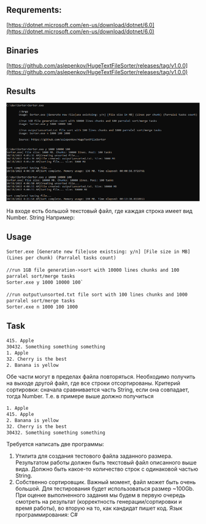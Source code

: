 ## Requrements:

[https://dotnet.microsoft.com/en-us/download/dotnet/6.0](https://dotnet.microsoft.com/en-us/download/dotnet/6.0)

## Binaries

[https://github.com/aslepenkov/HugeTextFileSorter/releases/tag/v1.0.0](https://github.com/aslepenkov/HugeTextFileSorter/releases/tag/v1.0.0)

## Results

![](demo/demo.png?raw=true)

На входе есть большой текстовый файл, где каждая строка имеет вид Number. String
Например:

## Usage

```//Args
Sorter.exe [Generate new file|use existsing: y/n] [File size in MB] (Lines per chunk) (Parralel tasks count)

//run 1GB file generation->sort with 10000 lines chunks and 100 parralel sort/merge tasks
Sorter.exe y 1000 10000 100`

//run output\unsorted.txt file sort with 100 lines chunks and 1000 parralel sort/merge tasks
Sorter.exe n 1000 100 1000
```
## Task

```
415. Apple
30432. Something something something
1. Apple
32. Cherry is the best
2. Banana is yellow
```

Обе части могут в пределах файла повторяться. Необходимо получить на выходе другой файл, где
все строки отсортированы. Критерий сортировки: сначала сравнивается часть String, если она
совпадает, тогда Number.
Т.е. в примере выше должно получиться

```
1. Apple
415. Apple
2. Banana is yellow
32. Cherry is the best
30432. Something something something
```

Требуется написать две программы:

1. Утилита для создания тестового файла заданного размера. Результатом работы должен быть
текстовый файл описанного выше вида. Должно быть какое-то количество строк с одинаковой
частью String.
2. Собственно сортировщик. Важный момент, файл может быть очень большой. Для тестирования
будет использоваться размер \~100Gb.
При оценке выполненного задания мы будем в первую очередь смотреть на результат
(корректность генерации/сортировки и время работы), во вторую на то, как кандидат пишет код.
Язык программирования: C#
